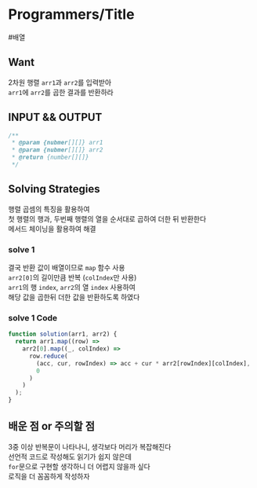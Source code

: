 # Programmers/Title

#배열

## Want

2차원 행렬 `arr1`과 `arr2`를 입력받아  
`arr1`에 `arr2`를 곱한 결과를 반환하라

## INPUT && OUTPUT

```js
/**
 * @param {nubmer[][]} arr1
 * @param {nubmer[][]} arr2
 * @return {number[][]}
 */
```

## Solving Strategies

행렬 곱셈의 특징을 활용하여  
첫 행렬의 행과, 두번째 행렬의 열을 순서대로 곱하여 더한 뒤 반환한다  
메서드 체이닝을 활용하여 해결

### solve 1

결국 반환 값이 배열이므로 `map` 함수 사용  
`arr2[0]`의 길이만큼 반복 (`colIndex`만 사용)  
`arr1`의 행 `index`, `arr2`의 열 `index` 사용하여  
해당 값을 곱한뒤 더한 값을 반환하도록 하였다

### solve 1 Code

```js
function solution(arr1, arr2) {
  return arr1.map((row) =>
    arr2[0].map((_, colIndex) =>
      row.reduce(
        (acc, cur, rowIndex) => acc + cur * arr2[rowIndex][colIndex],
        0
      )
    )
  );
}
```

## 배운 점 or 주의할 점

3중 이상 반복문이 나타나니, 생각보다 머리가 복잡해진다  
선언적 코드로 작성해도 읽기가 쉽지 않은데  
`for`문으로 구현할 생각하니 더 어렵지 않을까 싶다  
로직을 더 꼼꼼하게 작성하자
